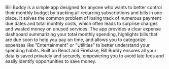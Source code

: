 Bill Buddy is a simple app designed for anyone who wants to better control their monthly budget by tracking all recurring subscriptions and bills in one place. It solves the common problem of losing track of numerous payment due dates and total monthly costs, which often leads to surprise charges and wasted money on unused services. The app provides a clear expense dashboard summarizing your total monthly spending, highlights bills that are due soon to help you pay on time, and allows you to categorize expenses like "Entertainment" or "Utilities" to better understand your spending habits. Built on React and Firebase, Bill Buddy ensures all your data is saved privately and securely, empowering you to avoid late fees and easily identify opportunities to save money.
